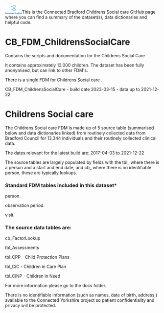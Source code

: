 <a href="https://www.bradfordresearch.nhs.uk/our-research-teams/connected-bradford/">
  <img align="left" alt="ConnectedBradford" width="55px" src="https://github.com/ShoreRob1/Images/blob/main/CB%20logo%201.png?raw=true" />
</a>

This is the Connected Bradford Childrens Social care GitHub page where you can find a summary of the dataset(s), data dictionaries and helpful code.

# CB_FDM_ChildrensSocialCare

Contains the scripts and documentation for the Childrens Social Care

It contains approximately 13,000 children. The dataset has been fully anonymised, but can link to other FDM's.

There is a single FDM for Childrens Social care . 

CB_FDM_ChildrensSocialCare - build date 2023-03-15 - data up to 2021-12-22


# Childrens Social care
The Childrens Social care FDM is made up of 5 source table (summarised below and data dictionaries linked) from routinely collected data from Bradford Council for 13,344
individuals and their routinely collected clinical data. 

The dates relevant for the latest build are: 2017-04-03	to 2021-12-22


The source tables are largely populated by fields with the tbl_ where there is a person and a start and end date, and cb_ where there is no identifiable person, these are typically lookups.

### Standard FDM tables included in this dataset*
person.

observation period.

visit.

### The source data tables are: 

cb_FactorLookup

tbl_Assessments

tbl_CPP - Child Protection Plans

tbl_CiC - Children in Care Plan

tbl_CiNP - Children in Need


For more information please go to the docs folder. 

There is no identifiable information (such as names, date of birth, address,) available to the Connected Yorkshire project so patient confidentiality and privacy will be protected.


